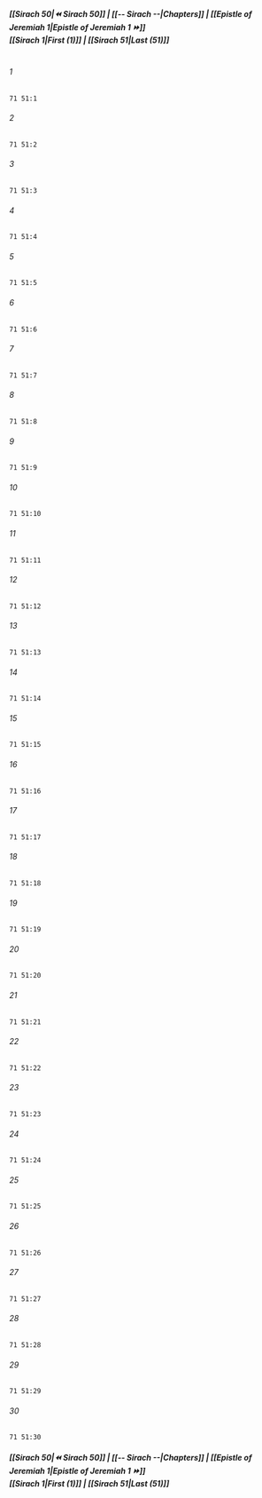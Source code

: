 
##### **[[Sirach 50|⏪ Sirach 50]] | [[-- Sirach --|Chapters]] | [[Epistle of Jeremiah 1|Epistle of Jeremiah 1 ⏩]]**<br>**[[Sirach 1|First (1)]] | [[Sirach 51|Last (51)]]**<br><br>

###### 1
``` verse
71 51:1
```
###### 2
``` verse
71 51:2
```
###### 3
``` verse
71 51:3
```
###### 4
``` verse
71 51:4
```
###### 5
``` verse
71 51:5
```
###### 6
``` verse
71 51:6
```
###### 7
``` verse
71 51:7
```
###### 8
``` verse
71 51:8
```
###### 9
``` verse
71 51:9
```
###### 10
``` verse
71 51:10
```
###### 11
``` verse
71 51:11
```
###### 12
``` verse
71 51:12
```
###### 13
``` verse
71 51:13
```
###### 14
``` verse
71 51:14
```
###### 15
``` verse
71 51:15
```
###### 16
``` verse
71 51:16
```
###### 17
``` verse
71 51:17
```
###### 18
``` verse
71 51:18
```
###### 19
``` verse
71 51:19
```
###### 20
``` verse
71 51:20
```
###### 21
``` verse
71 51:21
```
###### 22
``` verse
71 51:22
```
###### 23
``` verse
71 51:23
```
###### 24
``` verse
71 51:24
```
###### 25
``` verse
71 51:25
```
###### 26
``` verse
71 51:26
```
###### 27
``` verse
71 51:27
```
###### 28
``` verse
71 51:28
```
###### 29
``` verse
71 51:29
```
###### 30
``` verse
71 51:30
```

##### **[[Sirach 50|⏪ Sirach 50]] | [[-- Sirach --|Chapters]] | [[Epistle of Jeremiah 1|Epistle of Jeremiah 1 ⏩]]**<br>**[[Sirach 1|First (1)]] | [[Sirach 51|Last (51)]]**
